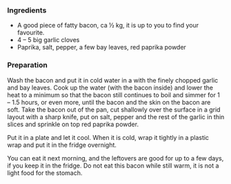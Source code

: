 
### Ingredients
- A good piece of fatty bacon, ca ½ kg, it is up to you to find your favourite.
- 4 – 5 big garlic cloves
- Paprika, salt, pepper, a few bay leaves, red paprika powder

### Preparation
Wash the bacon and put it in cold water in a with the finely chopped garlic and bay leaves. Cook up the water (with the bacon inside) and lower the heat to a minimum so that the bacon still continues to boil and simmer for 1 – 1.5 hours, or even more, until the bacon and the skin on the bacon are soft. Take the bacon out of the pan, cut shallowly over the surface in a grid layout with a sharp knife, put on salt, pepper and the rest of the garlic in thin slices and sprinkle on top red paprika powder.

 Put it in a plate and let it cool. When it is cold, wrap it tightly in a plastic wrap and put it in the fridge overnight.

 You can eat it next morning, and the leftovers are good for up to a few days, if you keep it in the fridge. Do not eat this bacon while still warm, it is not a light food for the stomach.

  